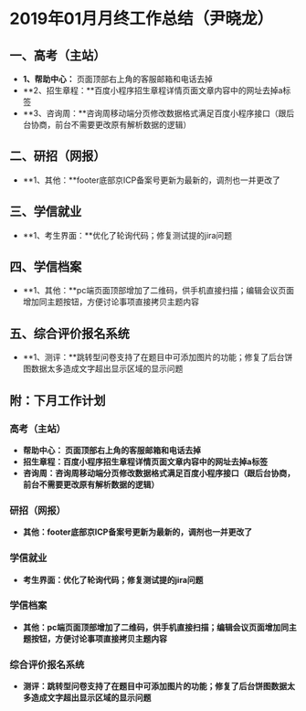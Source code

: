 # 2019年01月月终工作总结（尹晓龙）
## 一、高考（主站）	
- **1、帮助中心：** 页面顶部右上角的客服邮箱和电话去掉
- **2、招生章程：**百度小程序招生章程详情页面文章内容中的网址去掉a标签
- **3、咨询周：**咨询周移动端分页修改数据格式满足百度小程序接口（跟后台协商，前台不需要更改原有解析数据的逻辑）
## 二、研招（网报）
- **1、其他：**footer底部京ICP备案号更新为最新的，调剂也一并更改了
## 三、学信就业
- **1、考生界面：**优化了轮询代码；修复测试提的jira问题
## 四、学信档案
- **1、其他：**pc端页面顶部增加了二维码，供手机直接扫描；编辑会议页面增加同主题按钮，方便讨论事项直接拷贝主题内容
## 五、综合评价报名系统
- **1、测评：**跳转型问卷支持了在题目中可添加图片的功能；修复了后台饼图数据太多造成文字超出显示区域的显示问题
## 附：下月工作计划
### 高考（主站）	
- **帮助中心： 页面顶部右上角的客服邮箱和电话去掉**
- **招生章程：百度小程序招生章程详情页面文章内容中的网址去掉a标签**
- **咨询周：咨询周移动端分页修改数据格式满足百度小程序接口（跟后台协商，前台不需要更改原有解析数据的逻辑）**
### 研招（网报）
- **其他：footer底部京ICP备案号更新为最新的，调剂也一并更改了**
### 学信就业
- **考生界面：优化了轮询代码；修复测试提的jira问题**
### 学信档案
- **其他：pc端页面顶部增加了二维码，供手机直接扫描；编辑会议页面增加同主题按钮，方便讨论事项直接拷贝主题内容**
### 综合评价报名系统
- **测评：跳转型问卷支持了在题目中可添加图片的功能；修复了后台饼图数据太多造成文字超出显示区域的显示问题**